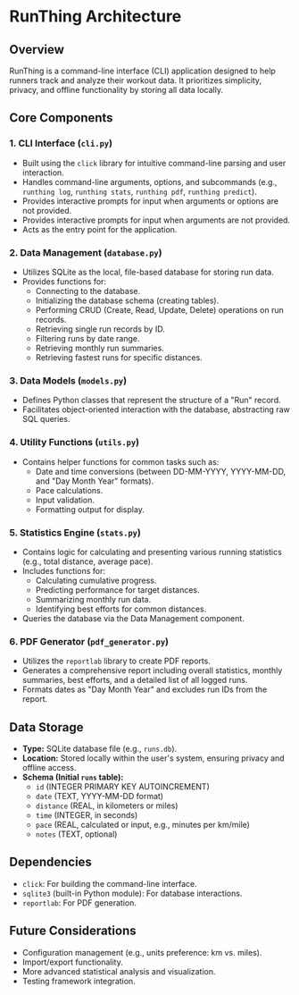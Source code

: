 # RunThing Architecture

## Overview
RunThing is a command-line interface (CLI) application designed to help runners track and analyze their workout data. It prioritizes simplicity, privacy, and offline functionality by storing all data locally.

## Core Components

### 1. CLI Interface (`cli.py`)
-   Built using the `click` library for intuitive command-line parsing and user interaction.
-   Handles command-line arguments, options, and subcommands (e.g., `runthing log`, `runthing stats`, `runthing pdf`, `runthing predict`).
-   Provides interactive prompts for input when arguments or options are not provided.
-   Provides interactive prompts for input when arguments are not provided.
-   Acts as the entry point for the application.

### 2. Data Management (`database.py`)
-   Utilizes SQLite as the local, file-based database for storing run data.
-   Provides functions for:
    -   Connecting to the database.
    -   Initializing the database schema (creating tables).
    -   Performing CRUD (Create, Read, Update, Delete) operations on run records.
    -   Retrieving single run records by ID.
    -   Filtering runs by date range.
    -   Retrieving monthly run summaries.
    -   Retrieving fastest runs for specific distances.

### 3. Data Models (`models.py`)
-   Defines Python classes that represent the structure of a "Run" record.
-   Facilitates object-oriented interaction with the database, abstracting raw SQL queries.

### 4. Utility Functions (`utils.py`)
-   Contains helper functions for common tasks such as:
    -   Date and time conversions (between DD-MM-YYYY, YYYY-MM-DD, and "Day Month Year" formats).
    -   Pace calculations.
    -   Input validation.
    -   Formatting output for display.

### 5. Statistics Engine (`stats.py`)
-   Contains logic for calculating and presenting various running statistics (e.g., total distance, average pace).
-   Includes functions for:
    -   Calculating cumulative progress.
    -   Predicting performance for target distances.
    -   Summarizing monthly run data.
    -   Identifying best efforts for common distances.
-   Queries the database via the Data Management component.

### 6. PDF Generator (`pdf_generator.py`)
-   Utilizes the `reportlab` library to create PDF reports.
-   Generates a comprehensive report including overall statistics, monthly summaries, best efforts, and a detailed list of all logged runs.
-   Formats dates as "Day Month Year" and excludes run IDs from the report.

## Data Storage
-   **Type:** SQLite database file (e.g., `runs.db`).
-   **Location:** Stored locally within the user's system, ensuring privacy and offline access.
-   **Schema (Initial `runs` table):**
    -   `id` (INTEGER PRIMARY KEY AUTOINCREMENT)
    -   `date` (TEXT, YYYY-MM-DD format)
    -   `distance` (REAL, in kilometers or miles)
    -   `time` (INTEGER, in seconds)
    -   `pace` (REAL, calculated or input, e.g., minutes per km/mile)
    -   `notes` (TEXT, optional)

## Dependencies
-   `click`: For building the command-line interface.
-   `sqlite3` (built-in Python module): For database interactions.
-   `reportlab`: For PDF generation.

## Future Considerations
-   Configuration management (e.g., units preference: km vs. miles).
-   Import/export functionality.
-   More advanced statistical analysis and visualization.
-   Testing framework integration.
